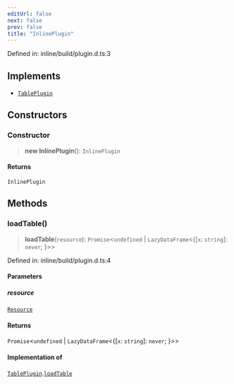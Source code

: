 ```yaml
---
editUrl: false
next: false
prev: false
title: "InlinePlugin"
---
```


Defined in: inline/build/plugin.d.ts:3

## Implements

- [`TablePlugin`](/reference/dpkit/tableplugin/)

## Constructors

### Constructor

> **new InlinePlugin**(): `InlinePlugin`

#### Returns

`InlinePlugin`

## Methods

### loadTable()

> **loadTable**(`resource`): `Promise`\<`undefined` \| `LazyDataFrame`\<\{\[`x`: `string`\]: `never`; \}\>\>

Defined in: inline/build/plugin.d.ts:4

#### Parameters

##### resource

[`Resource`](/reference/dpkit/resource/)

#### Returns

`Promise`\<`undefined` \| `LazyDataFrame`\<\{\[`x`: `string`\]: `never`; \}\>\>

#### Implementation of

[`TablePlugin`](/reference/dpkit/tableplugin/).[`loadTable`](/reference/dpkit/tableplugin/#loadtable)
